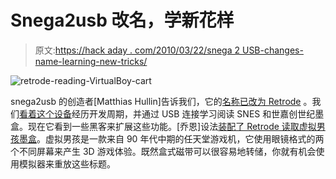 # Snega2usb 改名，学新花样

> 原文:[https://hack aday . com/2010/03/22/snega 2 USB-changes-name-learning-new-tricks/](https://hackaday.com/2010/03/22/snega2usb-changes-name-learns-new-tricks/)

![](../Images/c8864e5e7abd1d89e2f158892fc4a647.png "retrode-reading-VirtualBoy-cart")

snega2usb 的创造者[Matthias Hullin]告诉我们，它的[名称已改为 Retrode](http://www.retrode.org/wordpress/2010/01/snega2usb-becomes-retrode/) 。我们[看着这个设备](http://hackaday.com/2009/09/07/snega2usb-update-usb-snes-and-sega-cartridge-reader/)经历开发周期，并通过 USB 连接学习阅读 SNES 和世嘉创世纪墨盒。现在它看到一些黑客来扩展这些功能。[乔恩]设法[装配了 Retrode 读取虚拟男孩墨盒](http://consolingmyself.co.uk/post/452962236/initial-testing-of-retrode-virtual-boy-adapter)。虚拟男孩是一款来自 90 年代中期的任天堂游戏机，它使用眼镜格式的两个不同屏幕来产生 3D 游戏体验。既然盒式磁带可以很容易地转储，你就有机会使用模拟器来重放这些标题。